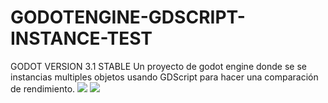 # GODOTENGINE-GDSCRIPT-INSTANCE-TEST
GODOT VERSION 3.1 STABLE
Un proyecto de godot engine donde se se instancias multiples objetos usando GDScript para hacer una comparación de rendimiento.
<a href='https://drive.google.com/file/d/1KsYz8Zg9Gnt92-e7mk4rJ_KFUegDfdY-/view?usp=drive_open&amp;usp=embed_facebook&source=ctrlq.org'><img src='https://lh4.googleusercontent.com/tYb3VPJjtEP-RgOY2g4vV_DaGYs2c313Ijh25rn6zeJ3DIBIt9sSYoFe7no=w2400' /></a>
<a href='https://drive.google.com/file/d/1szRKLrweCZCRmqE_Vy_LjS7yt_c12upo/view?usp=drive_open&amp;usp=embed_facebook&source=ctrlq.org'><img src='https://lh4.googleusercontent.com/MRoTruL9JVhAhZPRbOkU2R606sQgZQ-BsWxM_n0H2r6_I9rFHW6T44bfLgE=w2400' /></a>
